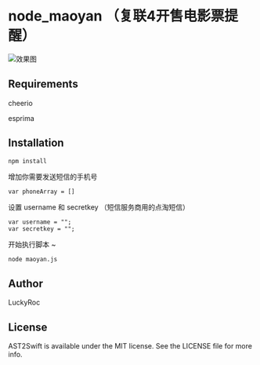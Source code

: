 # **node_maoyan** （复联4开售电影票提醒）

![效果图](https://user-gold-cdn.xitu.io/2019/4/9/169ffcbb036ccd95?w=390&h=599&f=png&s=9938)

## Requirements

cheerio

esprima

## Installation



```ruby
npm install
```



增加你需要发送短信的手机号

```
var phoneArray = []
```



设置 username 和 secretkey  （短信服务商用的点淘短信）



```
var username = "";
var secretkey = "";
```



开始执行脚本 ~ 

```
node maoyan.js
```





## Author

LuckyRoc

## License

AST2Swift is available under the MIT license. See the LICENSE file for more info.
